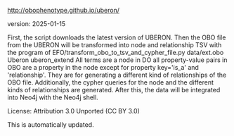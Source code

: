 http://obophenotype.github.io/uberon/

version: 2025-01-15

First, the script downloads the latest version of UBERON.
Then the OBO file from the UBERON will be transformed into node and relationship TSV with the program of EFO/transform_obo_to_tsv_and_cypher_file.py data/ext.obo Uberon uberon_extend
All terms are a node in DO all property-value pairs in OBO are a property in the node except for property key='is_a' and 'relationship'. They are for generating a different kind of relationships of the OBO file.
Additionally, the cypher queries for the node and the different kinds of relationships are generated. After this, the data will be integrated into Neo4j with the Neo4j shell.

License: Attribution 3.0 Unported (CC BY 3.0)

This is automatically updated.
